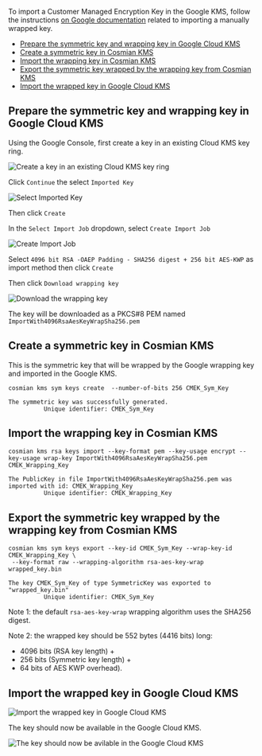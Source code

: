 To import a Customer Managed Encryption Key in the Google KMS, follow the
instructions [on Google documentation](https://cloud.google.com/kms/docs/key-import) related to importing
a manually wrapped key.

<!-- TOC -->
  * [Prepare the symmetric key and wrapping key in Google Cloud KMS](#prepare-the-symmetric-key-and-wrapping-key-in-google-cloud-kms)
  * [Create a symmetric key in Cosmian KMS](#create-a-symmetric-key-in-cosmian-kms)
  * [Import the wrapping key in Cosmian KMS](#import-the-wrapping-key-in-cosmian-kms)
  * [Export the symmetric key wrapped by the wrapping key from Cosmian KMS](#export-the-symmetric-key-wrapped-by-the-wrapping-key-from-cosmian-kms)
  * [Import the wrapped key in Google Cloud KMS](#import-the-wrapped-key-in-google-cloud-kms)
<!-- TOC -->

## Prepare the symmetric key and wrapping key in Google Cloud KMS

Using the Google Console, first create a key in an existing Cloud KMS key ring.

![Create a key in an existing Cloud KMS key ring](./cmek_create_key.png)

Click `Continue` the select `Imported Key`

![Select Imported Key](./cmek_import_key.png)

Then click `Create`

In the `Select Import Job` dropdown, select `Create Import Job`

![Create Import Job](./cmek_create_import_job.png)

Select `4096 bit RSA -OAEP Padding - SHA256 digest + 256 bit AES-KWP` as import method
then click `Create`

Then click `Download wrapping key`

![Download the wrapping key](./cmek_download_wrapping_key.png)

The key will be downloaded as a PKCS#8 PEM named `ImportWith4096RsaAesKeyWrapSha256.pem`

## Create a symmetric key in Cosmian KMS

This is the symmetric key that will be wrapped by the Google wrapping key and imported in the Google KMS.

```shell
cosmian kms sym keys create  --number-of-bits 256 CMEK_Sym_Key

The symmetric key was successfully generated.
          Unique identifier: CMEK_Sym_Key
```

## Import the wrapping key in Cosmian KMS

```shell
cosmian kms rsa keys import --key-format pem --key-usage encrypt --key-usage wrap-key ImportWith4096RsaAesKeyWrapSha256.pem CMEK_Wrapping_Key

The PublicKey in file ImportWith4096RsaAesKeyWrapSha256.pem was imported with id: CMEK_Wrapping_Key
          Unique identifier: CMEK_Wrapping_Key
```

## Export the symmetric key wrapped by the wrapping key from Cosmian KMS

```shell
cosmian kms sym keys export --key-id CMEK_Sym_Key --wrap-key-id  CMEK_Wrapping_Key \
 --key-format raw --wrapping-algorithm rsa-aes-key-wrap wrapped_key.bin

The key CMEK_Sym_Key of type SymmetricKey was exported to "wrapped_key.bin"
          Unique identifier: CMEK_Sym_Key
```

Note 1: the default `rsa-aes-key-wrap` wrapping algorithm uses the SHA256 digest.

Note 2: the wrapped key should be 552 bytes (4416 bits) long: 
 
- 4096 bits (RSA key length) +
- 256 bits (Symmetric key length) + 
- 64 bits of AES KWP overhead).

## Import the wrapped key in Google Cloud KMS

![Import the wrapped key in Google Cloud KMS](./cmek_import_wrapped_key.png)

The key should now be available in the Google Cloud KMS.

![The key should now be avilable in the Google Cloud KMS](./cmek_key_available.png)